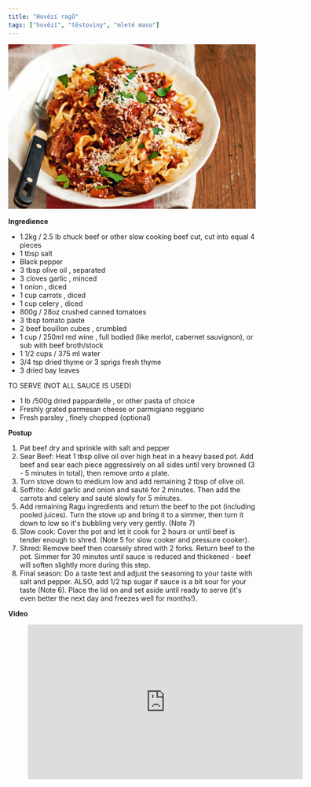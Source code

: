 ```yaml
---
title: "Hovězí ragů"
tags: ["hovězí", "těstoviny", "mleté maso"]
---
```


![hoveziragu](./images/beefRagu.jpeg)

**Ingredience**

- 1.2kg / 2.5 lb chuck beef or other slow cooking beef cut, cut into equal 4 pieces
- 1 tbsp salt
- Black pepper
- 3 tbsp olive oil , separated
- 3 cloves garlic , minced
- 1 onion , diced
- 1 cup carrots , diced
- 1 cup celery , diced
- 800g / 28oz crushed canned tomatoes
- 3 tbsp tomato paste
- 2 beef bouillon cubes , crumbled
- 1 cup / 250ml red wine , full bodied (like merlot, cabernet sauvignon), or sub with beef broth/stock
- 1 1/2 cups / 375 ml water
- 3/4 tsp dried thyme or 3 sprigs fresh thyme
- 3 dried bay leaves

TO SERVE (NOT ALL SAUCE IS USED)

- 1 lb /500g dried pappardelle , or other pasta of choice
- Freshly grated parmesan cheese or parmigiano reggiano
- Fresh parsley , finely chopped (optional)

**Postup**

1. Pat beef dry and sprinkle with salt and pepper
2. Sear Beef: Heat 1 tbsp olive oil over high heat in a heavy based pot. Add beef and sear each piece aggressively on all sides until very browned (3 - 5 minutes in total), then remove onto a plate.
3. Turn stove down to medium low and add remaining 2 tbsp of olive oil.
4. Soffrito: Add garlic and onion and sauté for 2 minutes. Then add the carrots and celery and sauté slowly for 5 minutes.
5. Add remaining Ragu ingredients and return the beef to the pot (including pooled juices). Turn the stove up and bring it to a simmer, then turn it down to low so it's bubbling very very gently. (Note 7)
6. Slow cook: Cover the pot and let it cook for 2 hours or until beef is tender enough to shred. (Note 5 for slow cooker and pressure cooker).
7. Shred: Remove beef then coarsely shred with 2 forks. Return beef to the pot. Simmer for 30 minutes until sauce is reduced and thickened - beef will soften slightly more during this step.
8. Final season: Do a taste test and adjust the seasoning to your taste with salt and pepper. ALSO, add 1/2 tsp sugar if sauce is a bit sour for your taste (Note 6). Place the lid on and set aside until ready to serve (it's even better the next day and freezes well for months!).

**Video**

<figure class="video_container">
  <iframe width="560" height="315" src="https://www.youtube.com/embed/ChzUN_RvMeY" frameborder="0" allow="accelerometer; autoplay; encrypted-media; gyroscope; picture-in-picture" allowfullscreen></iframe>
</figure>
